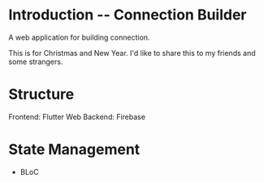 # Introduction -- Connection Builder
A web application for building connection.

This is for Christmas and New Year.
I'd like to share this to my friends and some strangers.

# Structure
Frontend: Flutter Web
Backend: Firebase

# State Management
- BLoC

